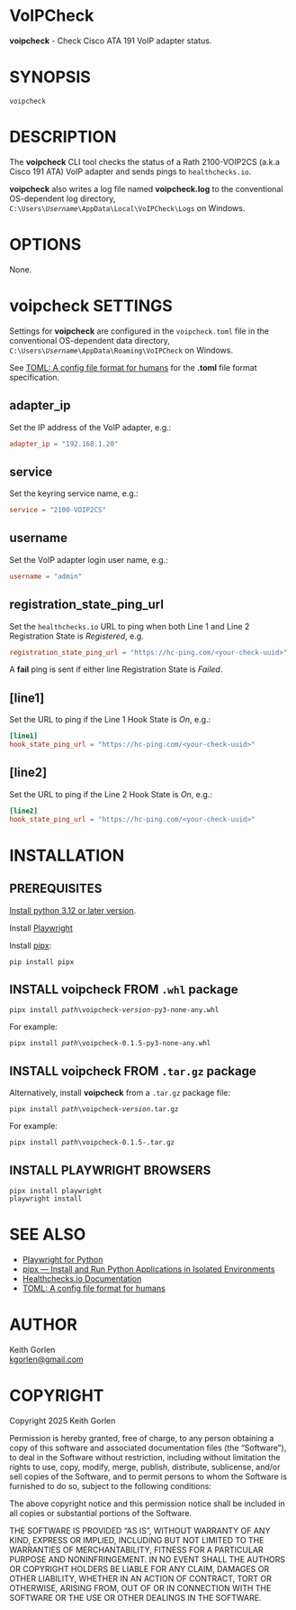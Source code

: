 <!--
Markdown Guide: https://www.markdownguide.org/basic-syntax/
-->
<!--
Disable markdownlint errors:
fenced-code-language MD040
no-inline-html MD033
-->
<!-- markdownlint-disable MD040 MD033-->

# VoIPCheck

**voipcheck** - Check Cisco ATA 191 VoIP adapter status.

# SYNOPSIS

```voipcheck```

# DESCRIPTION

The **voipcheck** CLI tool checks the status of a Rath 2100-VOIP2CS (a.k.a Cisco
191 ATA) VoIP adapter and sends pings to `healthchecks.io`.

**voipcheck** also writes a log file named **voipcheck.log** to the conventional
OS-dependent log directory, `C:\Users\`*`Username`*`\AppData\Local\VoIPCheck\Logs`
on Windows.

# OPTIONS

None.

# **voipcheck** SETTINGS

Settings for **voipcheck** are configured in the `voipcheck.toml` file in the
conventional OS-dependent data directory,
`C:\Users\`*`Username`*`\AppData\Roaming\VoIPCheck` on Windows.

See [TOML: A config file format for humans](https://toml.io/en/) for the
**.toml** file format specification.

## adapter_ip

Set the IP address of the VoIP adapter, e.g.:

```toml
adapter_ip = "192.168.1.20"
```

## service

Set the keyring service name, e.g.:

```toml
service = "2100-VOIP2CS"
```

## username

Set the VoIP adapter login user name, e.g.:

```toml
username = "admin"
```

## registration_state_ping_url

Set the `healthchecks.io` URL to ping when both Line 1 and Line 2
Registration State is *Registered*, e.g.

```toml
registration_state_ping_url = "https://hc-ping.com/<your-check-uuid>"
```

A **fail** ping is sent if either line Registration State is *Failed*.

## [line1]

Set the URL to ping if the Line 1 Hook State is *On*, e.g.:

```toml
[line1]
hook_state_ping_url = "https://hc-ping.com/<your-check-uuid>"
```

## [line2]

Set the URL to ping if the Line 2 Hook State is *On*, e.g.:

```toml
[line2]
hook_state_ping_url = "https://hc-ping.com/<your-check-uuid>"
```

# INSTALLATION

## PREREQUISITES

[Install python 3.12 or later version](https://www.python.org/downloads/).

Install [Playwright](https://playwright.dev/python/docs/intro)

Install [pipx](https://pipx.pypa.io/stable/):

```
pip install pipx
```

## INSTALL **voipcheck** FROM `.whl` package

<pre>
<code>pipx install <i>path</i>\voipcheck-<i>version</i>-py3-none-any.whl</code>
</pre>

For example:

<pre>
<code>pipx install <i>path</i>\voipcheck-0.1.5-py3-none-any.whl</code>
</pre>

## INSTALL **voipcheck** FROM `.tar.gz` package

Alternatively, install **voipcheck** from a `.tar.gz` package file:

<pre>
<code>pipx install <i>path</i>\voipcheck-<i>version</i>.tar.gz</code>
</pre>

For example:

<pre>
<code>pipx install <i>path</i>\voipcheck-0.1.5-.tar.gz</code>
</pre>

## INSTALL PLAYWRIGHT BROWSERS

```
pipx install playwright
playwright install
```

# SEE ALSO

* [Playwright for Python](https://playwright.dev/python//)<br>
* [pipx — Install and Run Python Applications in Isolated Environments](https://pipx.pypa.io/stable/)<br>
* [Healthchecks.io Documentation](https://healthchecks.io/docs/)<br>
* [TOML: A config file format for humans](https://toml.io/en/)<br>

# AUTHOR

Keith Gorlen<br>
<kgorlen@gmail.com>

# COPYRIGHT

Copyright 2025 Keith Gorlen

Permission is hereby granted, free of charge, to any person obtaining a copy of
this software and associated documentation files (the “Software”), to deal in
the Software without restriction, including without limitation the rights to
use, copy, modify, merge, publish, distribute, sublicense, and/or sell copies of
the Software, and to permit persons to whom the Software is furnished to do so,
subject to the following conditions:

The above copyright notice and this permission notice shall be included in all
copies or substantial portions of the Software.

THE SOFTWARE IS PROVIDED “AS IS”, WITHOUT WARRANTY OF ANY KIND, EXPRESS OR
IMPLIED, INCLUDING BUT NOT LIMITED TO THE WARRANTIES OF MERCHANTABILITY, FITNESS
FOR A PARTICULAR PURPOSE AND NONINFRINGEMENT. IN NO EVENT SHALL THE AUTHORS OR
COPYRIGHT HOLDERS BE LIABLE FOR ANY CLAIM, DAMAGES OR OTHER LIABILITY, WHETHER
IN AN ACTION OF CONTRACT, TORT OR OTHERWISE, ARISING FROM, OUT OF OR IN
CONNECTION WITH THE SOFTWARE OR THE USE OR OTHER DEALINGS IN THE SOFTWARE.
